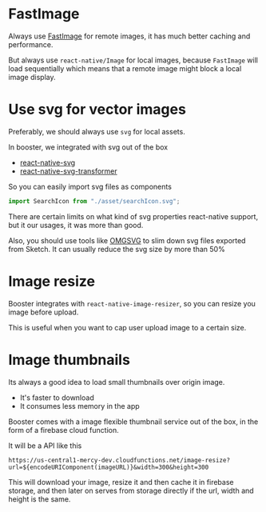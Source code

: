 # FastImage

Always use [FastImage](https://github.com/DylanVann/react-native-fast-image) for remote images,
it has much better caching and performance.

But always use `react-native/Image` for local images, because `FastImage` will load sequentially
which means that a remote image might block a local image display.

# Use svg for vector images

Preferably, we should always use `svg` for local assets.

In booster, we integrated with svg out of the box

- [react-native-svg](https://github.com/react-native-community/react-native-svg)
- [react-native-svg-transformer](https://github.com/kristerkari/react-native-svg-transformer)

So you can easily import svg files as components

```typescript
import SearchIcon from "./asset/searchIcon.svg";
```

There are certain limits on what kind of svg properties react-native support,
but it our usages, it was more than good.

Also, you should use tools like [OMGSVG](https://jakearchibald.github.io/svgomg/) to slim down svg
files exported from Sketch. It can usually reduce the svg size by more than 50%

# Image resize

Booster integrates with `react-native-image-resizer`, so you can resize you image before upload.

This is useful when you want to cap user upload image to a certain size.

# Image thumbnails

Its always a good idea to load small thumbnails over origin image.

- It's faster to download
- It consumes less memory in the app

Booster comes with a image flexible thumbnail service out of the box, in the form of a firebase cloud function.

It will be a API like this

`https://us-central1-mercy-dev.cloudfunctions.net/image-resize?url=${encodeURIComponent(imageURL)}&width=300&height=300`

This will download your image, resize it and then cache it in firebase storage,
and then later on serves from storage directly if the url, width and height is the same.
